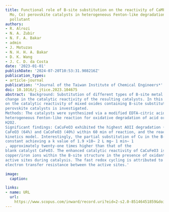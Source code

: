 ```yaml
---
title: Functional role of B-site substitution on the reactivity of CaMFeO3 (M = Cu,
  Mo, Co) perovskite catalysts in heterogeneous Fenton-like degradation of organic
  pollutant
authors:
- R. Alrozi
- N. A. Zubir
- N. F. A. Bakar
- admin
- J. Motuzas
- N. H. H. A. Bakar
- D. K. Wang
- J. C. D. da Costa
date: '2023-01-01'
publishDate: '2024-07-20T10:53:31.908216Z'
publication_types:
- article-journal
publication: '*Journal of the Taiwan Institute of Chemical Engineers*'
doi: 10.1016/j.jtice.2023.104675
abstract: 'Background: Substitution of different types of B-site metal cations in the perovskite structure led to a significant
change in the catalytic reactivity of the resulting catalysts. In this work, the functional role of B-site substitution
on the catalytic reactivity of mixed oxides containing B-site substituted CaMFeO3 (M = Cu, Mo and Co)
perovskite catalysts is investigated.
Methods: The catalysts were synthesized via a modified EDTA-citric acid complexation method and tested for the
heterogeneous Fenton-like reaction for oxidative degradation of acid orange II (AOII) dye in the presence of
H2O2.
Significant findings: CaCuFeO3 exhibited the highest AOII degradation (97%) followed by CaMoFeO3 (90%),
CaFeO3 (64%) and CaCoFeO3 (40%) within 60 min of reaction, and the reaction followed a pseudo-second-order
kinetics model. Interestingly, the partial substitution of Cu in the B-site of CaFeO3 enhanced the reaction rate
constant achieving a k value of 1.9 ×10− 2 L mg− 1 min− 1
, approximately twenty-one times higher than that of the
blank catalyst CaFeO3. The enhanced catalytic reactivity of CaCuFeO3 is associated with the high reducibility of
copper/iron ions within the B-site structure in the presence of oxidant which facilitated fast redox cycling of the
active sites during catalysis. The fast redox cycling is attributed to the decent electron mobility due to low
electron transfer resistance between the active sites.'

image:
  caption: 

links:
- name: URL
  url: 
    https://www.scopus.com/inward/record.uri?eid=2-s2.0-85146451859&doi=10.1016%2fj.jtice.2023.104675&partnerID=40&md5=71c41a86d830f50b363c88fc29a2aeb6
---
```

